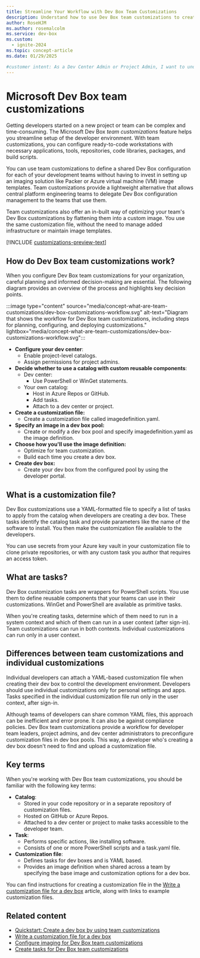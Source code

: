 ```yaml
---
title: Streamline Your Workflow with Dev Box Team Customizations
description: Understand how to use Dev Box team customizations to create ready-to-code configurations for your development teams.
author: RoseHJM
ms.author: rosemalcolm
ms.service: dev-box
ms.custom:
  - ignite-2024
ms.topic: concept-article
ms.date: 01/29/2025

#customer intent: As a Dev Center Admin or Project Admin, I want to understand how to use Dev Box team customizations so that I can create efficient, ready-to-code configurations for my development teams.
---
```


# Microsoft Dev Box team customizations

Getting developers started on a new project or team can be complex and time-consuming. The Microsoft Dev Box *team customizations* feature helps you streamline setup of the developer environment. With team customizations, you can configure ready-to-code workstations with necessary applications, tools, repositories, code libraries, packages, and build scripts.

You can use team customizations to define a shared Dev Box configuration for each of your development teams without having to invest in setting up an imaging solution like Packer or Azure virtual machine (VM) image templates. Team customizations provide a lightweight alternative that allows central platform engineering teams to delegate Dev Box configuration management to the teams that use them.

Team customizations also offer an in-built way of optimizing your team's Dev Box customizations by flattening them into a custom image. You use the same customization file, without the need to manage added infrastructure or maintain image templates.

[!INCLUDE [customizations-preview-text](includes/customizations-preview-text.md)]

## How do Dev Box team customizations work?

When you configure Dev Box team customizations for your organization, careful planning and informed decision-making are essential. The following diagram provides an overview of the process and highlights key decision points.

:::image type="content" source="media/concept-what-are-team-customizations/dev-box-customizations-workflow.svg" alt-text="Diagram that shows the workflow for Dev Box team customizations, including steps for planning, configuring, and deploying customizations." lightbox="media/concept-what-are-team-customizations/dev-box-customizations-workflow.svg":::

- **Configure your dev center**:
  - Enable project-level catalogs.
  - Assign permissions for project admins.
- **Decide whether to use a catalog with custom reusable components**:
  - Dev center:
    - Use PowerShell or WinGet statements.
  - Your own catalog:
    - Host in Azure Repos or GitHub.
    - Add tasks.
    - Attach to a dev center or project.
- **Create a customization file:**
  - Create a customization file called imagedefinition.yaml.
- **Specify an image in a dev box pool:**
  - Create or modify a dev box pool and specify imagedefinition.yaml as the image definition.
- **Choose how you'll use the image definition:**
  - Optimize for team customization.
  - Build each time you create a dev box.
- **Create dev box:**
  - Create your dev box from the configured pool by using the developer portal.

## What is a customization file?

Dev Box customizations use a YAML-formatted file to specify a list of tasks to apply from the catalog when developers are creating a dev box. These tasks identify the catalog task and provide parameters like the name of the software to install. You then make the customization file available to the developers.

You can use secrets from your Azure key vault in your customization file to clone private repositories, or with any custom task you author that requires an access token.

## What are tasks?

Dev Box customization tasks are wrappers for PowerShell scripts. You use them to define reusable components that your teams can use in their customizations. WinGet and PowerShell are available as primitive tasks.

When you're creating tasks, determine which of them need to run in a system context and which of them can run in a user context (after sign-in). Team customizations can run in both contexts. Individual customizations can run only in a user context.

## Differences between team customizations and individual customizations

Individual developers can attach a YAML-based customization file when creating their dev box to control the development environment. Developers should use individual customizations only for personal settings and apps. Tasks specified in the individual customization file run only in the user context, after sign-in.

Although teams of developers can share common YAML files, this approach can be inefficient and error prone. It can also be against compliance policies. Dev Box team customizations provide a workflow for developer team leaders, project admins, and dev center administrators to preconfigure customization files in dev box pools. This way, a developer who's creating a dev box doesn't need to find and upload a customization file.

## Key terms

When you're working with Dev Box team customizations, you should be familiar with the following key terms:

- **Catalog**:
  - Stored in your code repository or in a separate repository of customization files.
  - Hosted on GitHub or Azure Repos.
  - Attached to a dev center or project to make tasks accessible to the developer team.
- **Task**:
  - Performs specific actions, like installing software.
  - Consists of one or more PowerShell scripts and a task.yaml file.
- **Customization file**:
  - Defines tasks for dev boxes and is YAML based.
  - Provides an image definition when shared across a team by specifying the base image and customization options for a dev box.
 
You can find instructions for creating a customization file in the [Write a customization file for a dev box](how-to-write-customization-file.md) article, along with links to example customization files.

## Related content

- [Quickstart: Create a dev box by using team customizations](quickstart-team-customizations.md)
- [Write a customization file for a dev box](how-to-write-customization-file.md)
- [Configure imaging for Dev Box team customizations](how-to-configure-customization-imaging.md)
- [Create tasks for Dev Box team customizations](how-to-create-customization-tasks-catalog.md)